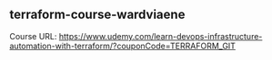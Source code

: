 ## terraform-course-wardviaene
Course URL: https://www.udemy.com/learn-devops-infrastructure-automation-with-terraform/?couponCode=TERRAFORM_GIT
